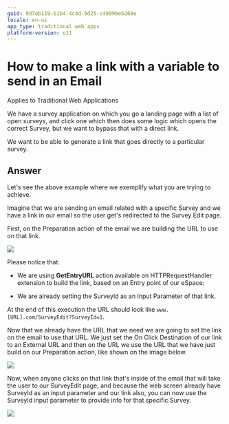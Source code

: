 ```yaml
---
guid: 9d7eb119-b1b4-4c4d-9d25-c49990eb260e
locale: en-us
app_type: traditional web apps
platform-version: o11
---
```


# How to make a link with a variable to send in an Email

<div class="info" markdown="1">

Applies to Traditional Web Applications

</div>

We have a survey application on which you go a landing page with a list of open surveys, and click one which then does some logic which opens the correct Survey, but we want to bypass that with a direct link.

We want to be able to generate a link that goes directly to a particular survey.


## Answer

Let's see the above example where we exemplify what you are trying to achieve.

Imagine that we are sending an email related with a specific Survey and we have a link in our email so the user get's redirected to the Survey Edit page.

First, on the Preparation action of the email we are building the URL to use on that link.

![](images/How-to-make-a-link-with-a-variable-to-send-in-an-Email_0.png)

Please notice that:

* We are using **GetEntryURL** action available on HTTPRequestHandler extension to build the link, based on an Entry point of our eSpace;

* We are already setting the SurveyId as an Input Parameter of that link.

At the end of this execution the URL should look like `www.[URL].com/SurveyEdit?SurveyId=1`.

Now that we already have the URL that we need we are going to set the link on the email to use that URL. We just set the On Click Destination of our link to an External URL and then on the URL we use the URL that we have just build on our Preparation action, like shown on the image below.

![](images/How-to-make-a-link-with-a-variable-to-send-in-an-Email_1.png)

Now, when anyone clicks on that link that's inside of the email that will take the user to our SurveyEdit page, and because the web screen already have SurveyId as an input parameter and our link also, you can now use the SurveyId input parameter to provide info for that specific Survey.

![](images/How-to-make-a-link-with-a-variable-to-send-in-an-Email_2.png)

